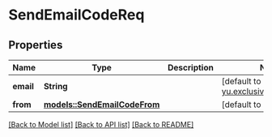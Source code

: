 # SendEmailCodeReq

## Properties

Name | Type | Description | Notes
------------ | ------------- | ------------- | -------------
**email** | **String** |  | [default to yu.exclusive@icloud.com]
**from** | [**models::SendEmailCodeFrom**](SendEmailCodeFrom.md) |  | [default to ChangePwd]

[[Back to Model list]](../README.md#documentation-for-models) [[Back to API list]](../README.md#documentation-for-api-endpoints) [[Back to README]](../README.md)


